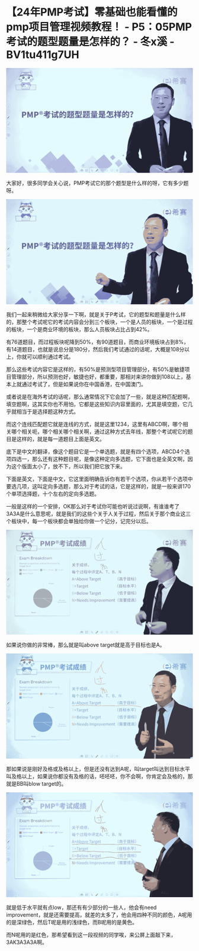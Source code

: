 # 【24年PMP考试】零基础也能看懂的pmp项目管理视频教程！ - P5：05PMP考试的题型题量是怎样的？ - 冬x溪 - BV1tu411g7UH

![](img/7b98c249e8ed09e7978f91ecaa0360b4_0.png)

大家好，很多同学会关心说，PMP考试它的那个题型是什么样的呀，它有多少题呀。

![](img/7b98c249e8ed09e7978f91ecaa0360b4_2.png)

我们一起来稍微给大家分享一下啊，就是关于P考试，它的题型和题量是什么样的，那整个考试呢它的考试内容会分到三个板块，一个是人员的板块，一个是过程的板块，一个是商业环境的板块，那么人员板块占比占到42%。

有76道题目，而过程板块呢降到50%，有90道题目，而商业环境板块占到8%，有14道题目，也就是说总分是180分，然后我们考试通过的话呢，大概是108分以上，你就可以顺利通过考试。

那么这些考试内容它是这样的，有50%是预测型项目管理部分，有50%是敏捷项目管理部分，所以预测也好，敏捷也好，都重要，那相对来讲你做到108以上，基本上就通过考试了，但是如果说你在中国香港，在中国澳门。

或者说是在海外考试的话呢，那么通常情况下它会加了一些，就是这种匹配题啊，填空题啊，这其实你也不用怕，它都是这些知识内容里面的，尤其是填空题，它几乎就相当于是选择题这种方式。

而这个连线匹配题它就是连线的方式，就是这里1234，这里有ABCD啊，哪个相关哪个相关呃，哪个相关哪个相关啊，通过这种方式去年线，那整个考试呢它的题目是这样的，就是每一道题目上面是英文。

底下是中文的翻译，像这个题目它是一个单选题，就是有四个选项，ABCD4个选项四选一，那么还有这种题目呢，是像这种定向多选题，它下面也是全英文啊，因为这个版面太小了，放不下，所以我们把它放下来。

下面是英文，下面是中文，它这里面明确告诉你有若干个选项，你从若干个选项中要选几项，这叫定向多选题，那么对于考试的话，它是这样的，就是一般来讲170个单项选择题，十个左右的定向多选题。

一般是这样的一个安排，OK那么对于考试你可能也听说过说啊，有谁谁考了3A3A是什么意思呢，就是我们的这些个关于人关于过程，然后关于那个商业这三个板块中，每一个板块都会单独给你做一个记分，记完分以后。



![](img/7b98c249e8ed09e7978f91ecaa0360b4_4.png)

如果说你做的非常棒，那么就是叫above target就是高于目标也是A。

![](img/7b98c249e8ed09e7978f91ecaa0360b4_6.png)

那如果说是刚好及格或及格以上，但是还没有达到A呢，叫target叫达到目标水平叫及格以上，如果说你都没有及格的话，呸呸呸，你不会啊，你肯定会及格的，那就是BB叫blow target的。



![](img/7b98c249e8ed09e7978f91ecaa0360b4_8.png)

就是低于水平就有点low，那还有有少部分的一些人，他会有need improvement，就是还需要提高，就差的太多了，他会用四种不同的颜色，A呢用的是深绿色，然后T呢是用的浅绿色，而B呢用的是黄色。

而N呢用的是红色，那希望看到这一段视频的同学唉，来公屏上面敲下来，3AK3A3A3A啊。